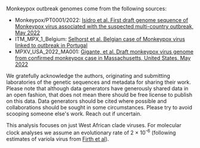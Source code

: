 Monkeypox outbreak genomes come from the following sources:

- Monkeypox/PT0001/2022: [Isidro et al. First draft genome sequence of Monkeypox virus associated with the suspected multi-country outbreak, May 2022](https://virological.org/t/first-draft-genome-sequence-of-monkeypox-virus-associated-with-the-suspected-multi-country-outbreak-may-2022-confirmed-case-in-portugal/799)
- ITM_MPX_1_Belgium: [Selhorst et al. Belgian case of Monkeypox virus linked to outbreak in Portugal](https://virological.org/t/belgian-case-of-monkeypox-virus-linked-to-outbreak-in-portugal/801)
- MPXV_USA_2022_MA001: [Gigante, et al. Draft monkeypox virus genome from confirmed monkeypox case in Massachusetts, United States, May 2022](https://www.ncbi.nlm.nih.gov/nuccore/ON563414)

We gratefully acknowledge the authors, originating and submitting laboratories of the genetic sequences and metadata for sharing their work. Please note that although data generators have generously shared data in an open fashion, that does not mean there should be free license to publish on this data. Data generators should be cited where possible and collaborations should be sought in some circumstances. Please try to avoid scooping someone else's work. Reach out if uncertain.

This analysis focuses on just West African clade viruses. For molecular clock analyses we assume an evolutionary rate of 2 &times; 10<sup>-6</sup> (following estimates of variola virus from [Firth et al](https://www.ncbi.nlm.nih.gov/pmc/articles/PMC3107591/)).
